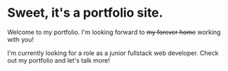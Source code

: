 # Sweet, it's a portfolio site. 

Welcome to my portfolio. I'm looking forward to ~~my forever home~~ working with you!  

I'm currently looking for a role as a junior fullstack web developer. Check out my portfolio and let's talk more!

